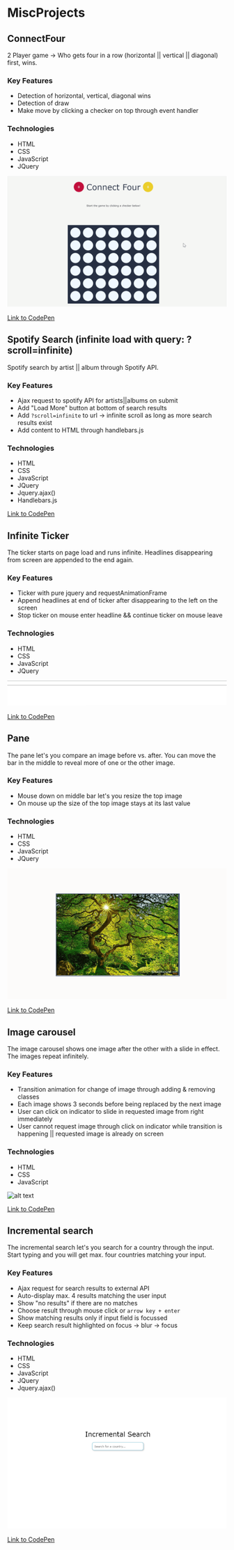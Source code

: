 # MiscProjects

## ConnectFour

2 Player game -> Who gets four in a row (horizontal || vertical || diagonal) first, wins.

### Key Features

-   Detection of horizontal, vertical, diagonal wins
-   Detection of draw
-   Make move by clicking a checker on top through event handler

### Technologies

-   HTML
-   CSS
-   JavaScript
-   JQuery

![alt text](ConnectFour/connectFour.gif 'Connect Four Gameplay')

[Link to CodePen](https://codepen.io/ggwoods/pen/mdJmKzG)

## Spotify Search (infinite load with query: ?scroll=infinite)

Spotify search by artist || album through Spotify API.

### Key Features

-   Ajax request to spotify API for artists||albums on submit
-   Add "Load More" button at bottom of search results
-   Add `?scroll=infinite` to url -> infinite scroll as long as more search results exist
-   Add content to HTML through handlebars.js

### Technologies

-   HTML
-   CSS
-   JavaScript
-   JQuery
-   Jquery.ajax()
-   Handlebars.js

[Link to CodePen](https://codepen.io/ggwoods/pen/OJVmwyK)

## Infinite Ticker

The ticker starts on page load and runs infinite. Headlines disappearing from screen are appended to the end again.

### Key Features

-   Ticker with pure jquery and requestAnimationFrame
-   Append headlines at end of ticker after disappearing to the left on the screen
-   Stop ticker on mouse enter headline && continue ticker on mouse leave

### Technologies

-   HTML
-   CSS
-   JavaScript
-   JQuery

![alt text](Ticker/ticker2.gif 'Working Example of Infinite Ticker')

[Link to CodePen](https://codepen.io/ggwoods/pen/LYVyBmM)

## Pane

The pane let's you compare an image before vs. after. You can move the bar in the middle to reveal more of one or the other image.

### Key Features

-   Mouse down on middle bar let's you resize the top image
-   On mouse up the size of the top image stays at its last value

### Technologies

-   HTML
-   CSS
-   JavaScript
-   JQuery

![alt text](Pane/pane.gif 'Working Example of Image Pane')

[Link to CodePen](https://codepen.io/ggwoods/pen/QWbvBeM)

## Image carousel

The image carousel shows one image after the other with a slide in effect. The images repeat infinitely.

### Key Features

-   Transition animation for change of image through adding & removing classes
-   Each image shows 3 seconds before being replaced by the next image
-   User can click on indicator to slide in requested image from right immediately
-   User cannot request image through click on indicator while transition is happening || requested image is already on screen

### Technologies

-   HTML
-   CSS
-   JavaScript

![alt text](ImageCarousel/imageCarousel2.gif 'Working Example of Image Carousel')

[Link to CodePen](https://codepen.io/ggwoods/pen/gOpWdmg)

## Incremental search

The incremental search let's you search for a country through the input. Start typing and you will get max. four countries matching your input.

### Key Features

-   Ajax request for search results to external API
-   Auto-display max. 4 results matching the user input
-   Show "no results" if there are no matches
-   Choose result through mouse click or `arrow key + enter`
-   Show matching results only if input field is focussed
-   Keep search result highlighted on focus -> blur -> focus

### Technologies

-   HTML
-   CSS
-   JavaScript
-   JQuery
-   Jquery.ajax()

![alt text](IncrementalSearch/incrementalSearch.gif 'Working Example of Incremental Search')

[Link to CodePen](https://codepen.io/ggwoods/pen/WNvjgyJ)
